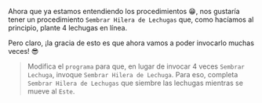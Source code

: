 <gs-attire attire-url="https://raw.githubusercontent.com/MumukiProject/mumuki-guia-gobstones-procedimientos-kids/master/assets/attires/config.json"></gs-attire> <gs-toolbox toolbox-url="https://raw.githubusercontent.com/MumukiProject/mumuki-guia-gobstones-procedimientos-kids/master/assets/toolbox_1553288414373.xml"></gs-toolbox>

Ahora que ya estamos entendiendo los procedimientos :grin:, nos gustaría tener un procedimiento `Sembrar Hilera de Lechugas` que, como hacíamos al principio, plante 4 lechugas en línea.

Pero claro, ¡la gracia de esto es que ahora vamos a poder invocarlo muchas veces! :sunglasses:

> Modifica el `programa` para que, en lugar de invocar 4 veces `Sembrar Lechuga`, invoque `Sembrar Hilera de Lechuga`. Para eso, completa `Sembrar Hilera de Lechugas` que siembre las lechugas mientras se mueve al `Este`.
